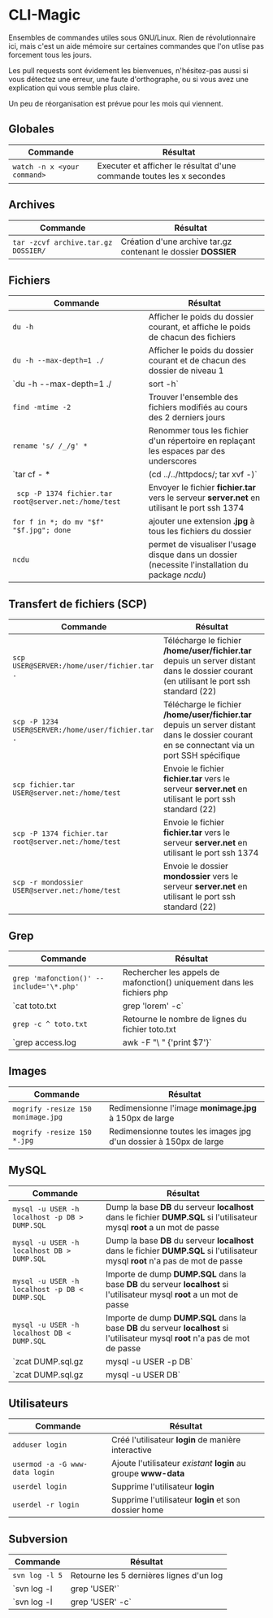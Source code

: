 CLI-Magic
=========

Ensembles de commandes utiles sous GNU/Linux. Rien de révolutionnaire ici, mais c'est un aide mémoire sur certaines commandes que l'on utlise pas forcement tous les jours.

Les pull requests sont évidement les bienvenues, n'hésitez-pas aussi si vous détectez une erreur, une faute d'orthographe, ou si vous avez une explication qui vous semble plus claire.

Un peu de réorganisation est prévue pour les mois qui viennent.

## Globales
|Commande|Résultat|
|------- | -------|
|`watch -n x <your command>` | Executer et afficher le résultat d'une commande toutes les x secondes|

## Archives
|Commande|Résultat|
|------- | -------|
|`tar -zcvf archive.tar.gz DOSSIER/`|Création d'une archive tar.gz contenant le dossier **DOSSIER**|

## Fichiers
|Commande|Résultat|
|------- | -------|
|`du -h`| Afficher le poids du dossier courant, et affiche le poids de chacun des fichiers|
|`du -h --max-depth=1 ./`| Afficher le poids du dossier courant et de chacun des dossier de niveau 1|
|`du -h --max-depth=1 ./ | sort -h`| Afficher le poids du dossier courant et de chacun des dossier de niveau 1, en les triant par poids|
|`find -mtime -2`|Trouver l'ensemble des fichiers modifiés au cours des 2 derniers jours|
|`rename 's/ /_/g' *` | Renommer tous les fichier d'un répertoire en replaçant les espaces par des underscores|
|`tar cf - * | (cd ../../httpdocs/; tar xvf -)` | Déplacer un dossier et son contenu sans en modifier les droits|
|` scp -P 1374 fichier.tar root@server.net:/home/test`| Envoyer le fichier **fichier.tar** vers le serveur **server.net** en utilisant le port ssh 1374 |
|`for f in *; do mv "$f" "$f.jpg"; done`| ajouter une extension **.jpg** à tous les fichiers du dossier|
|`ncdu`|permet de visualiser l'usage disque dans un dossier (necessite l'installation du package *ncdu*)|

## Transfert de fichiers (SCP)
|Commande|Résultat|
|------- | -------|
|`scp USER@SERVER:/home/user/fichier.tar .`| Télécharge le fichier **/home/user/fichier.tar** depuis un server distant dans le dossier courant (en utilisant le port ssh standard (22)|
|`scp -P 1234 USER@SERVER:/home/user/fichier.tar .`| Télécharge le fichier **/home/user/fichier.tar** depuis un server distant  dans le dossier courant  en se connectant via un port SSH spécifique|
|`scp fichier.tar USER@server.net:/home/test`| Envoie le fichier **fichier.tar** vers le serveur **server.net** en utilisant le port ssh standard (22) |
|`scp -P 1374 fichier.tar root@server.net:/home/test`| Envoie le fichier **fichier.tar** vers le serveur **server.net** en utilisant le port ssh 1374 |
|`scp -r mondossier USER@server.net:/home/test`| Envoie le dossier **mondossier** vers le serveur **server.net** en utilisant le port ssh standard (22) |

## Grep
|Commande|Résultat|
|------- | -------|
|`grep 'mafonction()' --include='\*.php'` | Rechercher les appels de mafonction() uniquement dans les fichiers php|
|`cat toto.txt | grep 'lorem' -c` | Retourne le nombre de "lorem" dans toto.txt|
|`grep -c ^ toto.txt` | Retourne le nombre de lignes du fichier toto.txt|
|`grep access.log | awk -F "\ " {'print $7'}` | Récuperer uri + query string dans fichier de log apache|

## Images
|Commande|Résultat|
|------- | -------|
|`mogrify -resize 150 monimage.jpg` | Redimensionne l'image **monimage.jpg** à 150px de large|
|`mogrify -resize 150 *.jpg` | Redimensionne toutes les images jpg d'un dossier à 150px de large|

## MySQL
|Commande|Résultat|
|------- | -------|
|`mysql -u USER -h localhost -p DB > DUMP.SQL` | Dump la base **DB** du serveur **localhost** dans le fichier **DUMP.SQL** si l'utilisateur mysql **root** a un mot de passe|
|`mysql -u USER -h localhost DB > DUMP.SQL` | Dump la base **DB** du serveur **localhost** dans le fichier **DUMP.SQL** si l'utilisateur mysql **root** n'a pas de mot de passe|
|`mysql -u USER -h localhost -p DB < DUMP.SQL` | Importe de dump **DUMP.SQL** dans la base **DB** du serveur **localhost** si l'utilisateur mysql **root** a un mot de passe|
|`mysql -u USER -h localhost DB < DUMP.SQL` | Importe de dump **DUMP.SQL** dans la base **DB** du serveur **localhost** si l'utilisateur mysql **root**  n'a pas de mot de passe|
|`zcat DUMP.sql.gz | mysql -u USER -p DB` |Importe de dump gzipé **DUMP.sql.gz** dans la base **DB** du serveur **localhost** si l'utilisateur mysql **root** a un mot de passe|
|`zcat DUMP.sql.gz | mysql -u USER DB` |Importe de dump gzipé **DUMP.sql.gz** dans la base **DB** du serveur **localhost** si l'utilisateur mysql **root** n'a pas de mot de passe|

## Utilisateurs
|Commande|Résultat|
|------- | -------|
|`adduser login` | Créé l'utilisateur **login** de manière interactive|
|`usermod -a -G www-data login`|Ajoute l'utilisateur *existant* **login** au groupe **www-data**|
|`userdel login`|Supprime l'utilisateur **login**|
|`userdel -r login`|Supprime l'utilisateur **login** et son dossier home|

## Subversion
|Commande|Résultat|
|------- | -------|
|`svn log -l 5` | Retourne les 5 dernières lignes d'un log|
|`svn log -l | grep 'USER'` | Lister l'ensemble des COMMIT par USER|
|`svn log -l | grep 'USER' -c` | Récuperer le nombre de COMMIT par USER|
